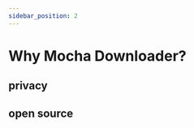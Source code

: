 ```yaml
---
sidebar_position: 2
---
```


# Why Mocha Downloader?

## privacy

<!-- you can get DMCAed when downloading stuff especially torrent -->

## open source

